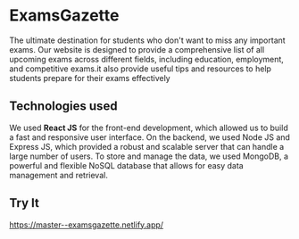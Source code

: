 
# ExamsGazette

The ultimate destination for students who don't want to miss any important exams. Our website is designed to provide a comprehensive list of all upcoming exams across different fields, including education, employment, and competitive exams.it also provide useful tips and resources to help students prepare for their exams effectively


## Technologies used
We used **React JS** for the front-end development, which allowed us to build a fast and responsive user interface. On the backend, we used Node JS and Express JS, which provided a robust and scalable server that can handle a large number of users. To store and manage the data, we used MongoDB, a powerful and flexible NoSQL database that allows for easy data management and retrieval.

## Try It
https://master--examsgazette.netlify.app/
